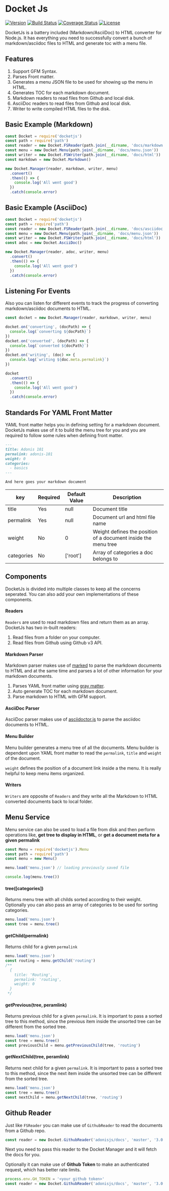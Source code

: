 # Docket Js

[![Version](https://img.shields.io/npm/v/docketjs.svg?style=flat-square)](https://www.npmjs.com/package/docketjs)
[![Build Status](https://img.shields.io/travis/poppinss/docketjs/master.svg?style=flat-square)](https://travis-ci.org/poppinss/docketjs)
[![Coverage Status](https://img.shields.io/coveralls/poppinss/docketjs/master.svg?style=flat-square)](https://coveralls.io/github/poppinss/docketjs?branch=master)
[![License](https://img.shields.io/npm/l/docketjs.svg?style=flat-square)](https://opensource.org/licenses/MIT)

DocketJs is a battery included (Markdown/AsciiDoc) to HTML converter for Node.js.
It has everything you need to successfully convert a bunch of markdown/asciidoc files to HTML and generate toc with a menu file.

## Features

1. Support GFM Syntax.
2. Parses Front matter.
3. Generates a menu JSON file to be used for showing up the menu in HTML.
4. Generates TOC for each markdown document.
5. Markdown readers to read files from Github and local disk.
6. AsciiDoc readers to read files from Github and local disk.
7. Writer to write compiled HTML files to the disk.

## Basic Example (Markdown)

```javascript
const Docket = require('docketjs')
const path = require('path')
const reader = new Docket.FSReader(path.join(__dirname, 'docs/markdown'))
const menu = new Docket.Menu(path.join(__dirname, 'docs/menu.json'))
const writer = new Docket.FSWriter(path.join(__dirname, 'docs/html'))
const markdown = new Docket.Markdown()

new Docket.Manager(reader, markdown, writer, menu)
  .convert()
  .then(() => {
    console.log('All went good')
  })
  .catch(console.error)
```

## Basic Example (AsciiDoc)

```javascript
const Docket = require('docketjs')
const path = require('path')
const reader = new Docket.FSReader(path.join(__dirname, 'docs/asciidoc'))
const menu = new Docket.Menu(path.join(__dirname, 'docs/menu.json'))
const writer = new Docket.FSWriter(path.join(__dirname, 'docs/html'))
const adoc = new Docket.AsciiDoc()

new Docket.Manager(reader, adoc, writer, menu)
  .convert()
  .then(() => {
    console.log('All went good')
  })
  .catch(console.error)
```


## Listening For Events

Also you can listen for different events to track the progress of converting markdown/asciidoc documents to HTML.

```javascript
const docket = new Docket.Manager(reader, markdown, writer, menu)

docket.on('converting', (docPath) => {
  console.log(`converting ${docPath}`)
})
docket.on('converted', (docPath) => {
  console.log(`converted ${docPath}`)
})
docket.on('writing', (doc) => {
  console.log(`writing ${doc.meta.permalink}`)
})

docket
  .convert()
  .then(() => {
    console.log('All went good')
  })
  .catch(console.error)
```


## Standards For YAML Front Matter

YAML front matter helps you in defining setting for a markdown document. DocketJs makes use of it to build the menu tree for you and you are required to follow some rules when defining front matter.

```markdown
---
title: Adonis 101
permalink: adonis-101
weight: 0
categories:
  - basics
---

And here goes your markdown document
```

| key | Required | Default Value | Description |
|-----|----------|---------------|-------------|
| title | Yes | null | Document title |
| permalink | Yes | null | Document url and html file name|
| weight | No | 0 | Weight defines the position of a document inside the menu tree |
| categories | No | ['root'] | Array of categories a doc belongs to |

## Components

DocketJs is divided into multiple classes to keep all the concerns seperated. You can also add your own implementations of these components.


#### Readers

`Readers` are used to read markdown files and return them as an array. DocketJs has two in-built readers:

1. Read files from a folder on your computer.
2. Read files from Github using Github v3 API.

#### Markdown Parser

Markdown parser makes use of [marked](https://github.com/chjj/marked) to parse the markdown documents to HTML and at the same time and parses a lot of other information for your markdown documents.

1. Parses YAML front matter using [gray matter](https://www.npmjs.com/package/gray-matter).
2. Auto generate TOC for each markdown document.
3. Parse markdown to HTML with GFM support.


#### AsciiDoc Parser

AsciiDoc parser makes use of [asciidoctor.js](https://npmjs.org/package/asciidoctor.js) to parse the asciidoc documents to HTML.


#### Menu Builder

Menu builder generates a menu tree of all the documents. Menu builder is dependent upon YAML front matter to read the `permalink`, `title` and `weight` of the document.

`weight` defines the position of a document link inside a the menu. It is really helpful to keep menu items organized.

#### Writers

`Writers` are opposite of `Readers` and they write all the Markdown to HTML converted documents back to local folder.


## Menu Service

Menu service can also be used to load a file from disk and then perform operations like, **get tree to display in HTML**, or **get a document meta for a given permalink**

```javascript
const Menu = require('docketjs').Menu
const path = require('path')
const menu = new Menu()

menu.load('menu.json') // loading previously saved file

console.log(menu.tree())
```

#### tree([categories])

Returns menu tree with all childs sorted according to their weight. Optionally you can also pass an array of categories to be used for sorting categories.

```javascript
menu.load('menu.json')
const tree = menu.tree()
```

#### getChild(permalink)

Returns child for a given `permalink`

```javascript
menu.load('menu.json')
const routing = menu.getChild('routing')
/**
  {
    title: 'Routing',
    permalink: 'routing',
    weight: 0
  }
 */
```

#### getPrevious(tree, peramlink)

Returns previous child for a given `permalink`. It is important to pass a sorted tree to this method, since the previous item inside the unsorted tree can be different from the sorted tree.

```javascript
menu.load('menu.json')
const tree = menu.tree()
const previousChild = menu.getPreviousChild(tree, 'routing')
```

#### getNextChild(tree, peramlink)

Returns next child for a given `permalink`. It is important to pass a sorted tree to this method, since the next item inside the unsorted tree can be different from the sorted tree.

```javascript
menu.load('menu.json')
const tree = menu.tree()
const nextChild = menu.getNextChild(tree, 'routing')
```


## Github Reader

Just like `FSReader` you can make use of `GithubReader` to read the documents from a Github repo.

```javascript
const reader = new Docket.GithubReader('adonisjs/docs', 'master', '3.0')
```

Next you need to pass this reader to the Docket Manager and it will fetch the docs for you.

Optionally it can make use of **Github Token** to make an authenticated request, which has better rate limits.

```javascript
process.env.GH_TOKEN = '<your github token>'
const reader = new Docket.GithubReader('adonisjs/docs', 'master', '3.0')
```
